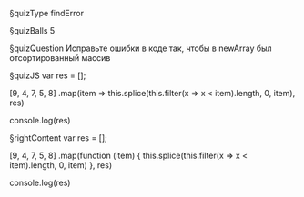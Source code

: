 §quizType
findError

§quizBalls
5

§quizQuestion
Исправьте ошибки в коде так, чтобы в newArray был отсортированный массив


§quizJS
var res = [];

[9, 4, 7, 5, 8]
  .map(item => this.splice(this.filter(x => x < item).length, 0, item), res)

console.log(res)

§rightContent
var res = [];

[9, 4, 7, 5, 8]
  .map(function (item) {
    this.splice(this.filter(x => x < item).length, 0, item)
  }, res)

console.log(res)
